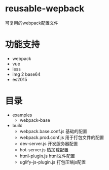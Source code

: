 # reusable-wepback

可复用的webpack配置文件

# 功能支持

+ webpack
+ vue
+ less
+ img 2 base64
+ es2015

# 目录

+ examples
  + webpack-base
+ build
  + webpack.base.conf.js 基础的配置
  + webpack.prod.conf.js 用于打包文件的配置
  + dev-server.js        开发服务器配置
  + hot-server.js        热加载配置
  + html-plugin.js       html文件配置
  + uglify-js-plugin.js  打包压缩js配置